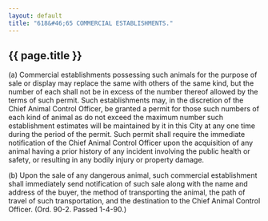 ```yaml
---
layout: default 
title: "618&#46;65 COMMERCIAL ESTABLISHMENTS."
---
```


{{ page.title }}
----------------

​(a) Commercial establishments possessing such animals for the purpose
of sale or display may replace the same with others of the same kind,
but the number of each shall not be in excess of the number thereof
allowed by the terms of such permit. Such establishments may, in the
discretion of the Chief Animal Control Officer, be granted a permit for
those such numbers of each kind of animal as do not exceed the maximum
number such establishment estimates will be maintained by it in this
City at any one time during the period of the permit. Such permit shall
require the immediate notification of the Chief Animal Control Officer
upon the acquisition of any animal having a prior history of any
incident involving the public health or safety, or resulting in any
bodily injury or property damage.

​(b) Upon the sale of any dangerous animal, such commercial
establishment shall immediately send notification of such sale along
with the name and address of the buyer, the method of transporting the
animal, the path of travel of such transportation, and the destination
to the Chief Animal Control Officer. (Ord. 90-2. Passed 1-4-90.)
